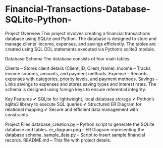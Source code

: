 # Financial-Transactions-Database-SQLite-Python-

Project Overview
This project involves creating a financial transactions database using SQLite and Python. The database is designed to store and manage clients' income, expenses, and savings efficiently. The tables are created using SQL DDL statements executed via Python’s sqlite3 module.

Database Schema
The database consists of four main tables:

Clients – Stores client details (Client_ID, Client_Name).
Income – Tracks income sources, amounts, and payment methods.
Expense – Records expenses with categories, priority levels, and payment methods.
Savings – Links savings to expenses and stores saving types and interest rates.
The schema is designed using foreign keys to ensure referential integrity.

Key Features
✔ SQLite for lightweight, local database storage
✔ Python’s sqlite3 library to execute SQL queries
✔ Structured ER Diagram for relational mapping
✔ Secure and efficient data management with constraints

Project Files
database_creation.py – Python script to generate the SQLite database and tables.
er_diagram.png – ER Diagram representing the database schema.
sample_data.py – Script to insert sample financial records.
README.md – This file with project details.
